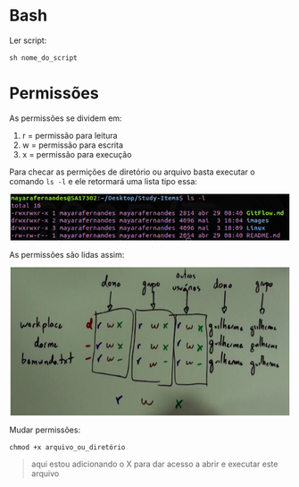 # Bash

Ler script: 

```
sh nome_do_script
```

# Permissões 

As permissões se dividem em: 

1. r = permissão para leitura
2. w = permissão para escrita
3. x = permissão para execução 

Para checar as permições de diretório ou arquivo basta executar o comando `ls -l` e ele retormará uma lista tipo essa: 

<p align="center"> <img src="images/ls-list.png" width="500px;"> </p>

As permissões são lidas assim: 

<p align="center"> <img src="images/rwx.png" width="500px;"> </p>

Mudar permissões:

```
chmod +x arquivo_ou_diretório
```
> aqui estou adicionando o X para dar acesso a abrir e executar este arquivo
